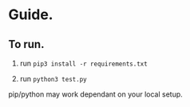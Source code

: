 
# Guide.

## To run.



1) run ```pip3 install -r requirements.txt```

2) run ```python3 test.py```


pip/python may work dependant on your local setup.

